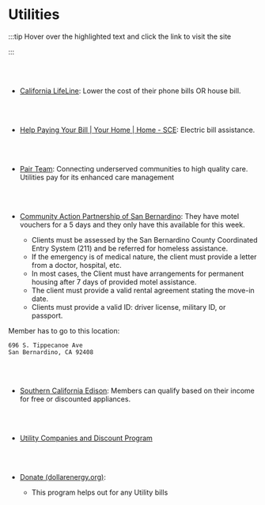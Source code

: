 # Utilities

:::tip Hover over the highlighted text and click the link to visit the site

:::

<br></br>

- [California LifeLine](https://www.californialifeline.com/en): Lower the cost of their phone bills OR house bill.

<br></br>

- [Help Paying Your Bill | Your Home | Home - SCE](https://www.sce.com/residential/assistance?from=/billhelp): Electric bill assistance.

<br></br>

- [Pair Team](https://www.pairteam.com/): Connecting underserved communities to high quality care. Utilities pay for its enhanced care management

<br></br>

- [Community Action Partnership of San Bernardino](https://www.capsbc.org): They have motel vouchers for a 5 days and they only have this available for this week.

  - Clients must be assessed by the San Bernardino County Coordinated
    Entry System (211) and be referred for homeless assistance.
  - If the emergency is of medical nature, the client must provide a
    letter from a doctor, hospital, etc.
  - In most cases, the Client must have arrangements for permanent
    housing after 7 days of provided motel assistance.
  - The client must provide a valid rental agreement stating the move-in date.
  - Clients must provide a valid ID: driver license, military ID, or passport.

Member has to go to this location:

```
696 S. Tippecanoe Ave
San Bernardino, CA 92408
```

<br></br>

- [Southern California Edison](https://www.sce.com/residential/assistance/energy-saving-program): Members can qualify based on their income for free or discounted appliances.

<br></br>

- [Utility Companies and Discount Program](https://riversideihss.org/PDF/UtilityProgramsRivCo.pdf)

<br></br>

- [Donate (dollarenergy.org)](dollarenergy.org):

  - This program helps out for any Utility bills

  <br></br>
